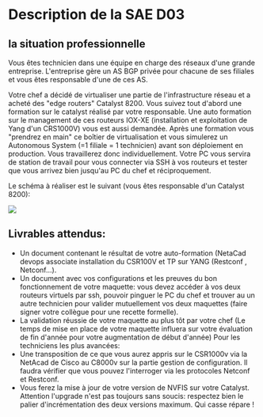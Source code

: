 # Description de la SAE D03

## la situation professionnelle

Vous êtes technicien dans une équipe en charge des réseaux d'une grande entreprise.
L'entreprise gère un AS BGP privée pour chacune de ses filiales et vous êtes responsable d'une de ces AS.


Votre chef a décidé de virtualiser une partie de l'infrastructure réseau et a acheté des "edge routers" Catalyst 8200.
Vous suivez tout d'abord une formation sur le catalyst réalisé par votre responsable.
Une auto formation sur le management de ces routeurs IOX-XE (installation et exploitation de Yang d'un CRS1000V) vous est aussi demandée.
Après une formation vous "prendrez en main" ce boîtier de virtualisation et vous simulerez un Autonomous System (=1 filiale = 1 technicien) avant son déploiement en production.
Vous travaillerez donc individuellement.
Votre PC vous servira de station de travail pour vous connecter via SSH  à vos routeurs et tester que vous arrivez bien jusqu'au PC du chef et réciproquement.

Le schéma à réaliser est le suivant (vous êtes responsable d'un Catalyst 8200):

![](drawio_assets/sch%C3%A9ma1-sae.png)

## Livrables attendus:

- Un document contenant le résultat de votre auto-formation (NetaCad devops associate installation du CSR100V et  TP sur YANG (Restconf , Netconf...). 
- Un document avec vos configurations et les preuves du bon fonctionnement de votre maquette: vous devez accéder à vos deux routeurs virtuels par ssh, pouvoir pinguer le PC du chef  et trouver au un autre technicien pour valider mutuellement vos deux maquettes (faire signer votre collègue pour une recette formelle).
- La validation réussie de votre maquette au plus tôt par votre chef (Le temps de mise en place de votre maquette influera sur votre évaluation de fin d'année pour votre augmentation de début d'année)
Pour les techniciens les plus avancées:
- Une transposition de ce que vous aurez appris sur le CSR1000v via la NetAcad de Cisco au C8000v sur la partie gestion de configuration. Il faudra vérifier que vous pouvez l'interroger via les protocoles Netconf et Restconf.
- Vous ferez la mise à jour de votre version de NVFIS sur votre Catalyst. Attention l'upgrade n'est pas toujours sans soucis: respectez bien le palier d'incrémentation des deux versions maximum.
  Qui casse répare !
  

  

  
  


